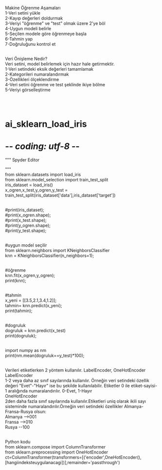 <br>Makine Öğrenme Aşamaları 
<br>1-Veri setini yükle
<br>2-Kayıp değerleri doldurmak
<br>3-Veriyi "öğrenme" ve "test" olmak üzere 2'ye böl
<br>4-Uygun modeli belirle
<br>5-Seçilen modele göre öğrenmeye başla
<br>6-Tahmin yap
<br>7-Doğruluğunu kontrol et

<br>Veri Önişleme Nedir?
<br>Veri setini, model belirlemek için hazır hale getirmektir.
<br>1-Veri setindeki eksik değerleri tamamlamak
<br>2-Kategorileri numaralandırmak
<br>3-Özellikleri ölçeklendirme
<br>4-Veri setini öğrenme ve test şeklinde ikiye bölme
<br>5-Veriyi görselleştirme

<br><br>
# ai_sklearn_load_iris

# -*- coding: utf-8 -*-
"""
Spyder Editor

"""
<br>from sklearn.datasets import load_iris 
<br>from sklearn.model_selection import train_test_split 
<br>iris_dataset = load_iris() 
<br>x_ogren,x_test,y_ogren,y_test = train_test_split(iris_dataset['data'],iris_dataset['target']) 
 
<br>#print(iris_dataset); 
<br>#print(x_ogren.shape); 
<br>#print(x_test.shape); 
<br>#print(y_ogren.shape); 
<br>#print(y_test.shape); 

<br>#uygun model seçilir
<br>from sklearn.neighbors import KNeighborsClassifier
<br>knn = KNeighborsClassifier(n_neighbors=1);

<br>#öğrenme
<br>knn.fit(x_ogren,y_ogren);
<br>print(knn);

<br>#tahmin
<br>x_yeni = [[3.5,2.1,3.4,1.2]];
<br>tahmin= knn.predict(x_yeni);
<br>print(tahmin);

<br>#dogruluk
<br>dogruluk = knn.predict(x_test)
<br>print(dogruluk);

<br>import numpy as nm
<br>print(nm.mean(dogruluk==y_test)*100);

<br>
Verileri etiketlerken 2 yöntem kullanılır. LabelEncoder, OneHotEncoder
<br>LabelEncoder
<br>1-2 veya daha az sınıf sayılarında kullanılır. Örneğin veri setindeki özellik değeri "Evet"-"Hayır" ise bu şekilde kullanılabilir. Etiketler 0 ile etiket-sayisi-1 aralığında numaralandırılır. 0-Evet, 1-Hayır
<br>OneHotEncoder
<br>2den daha fazla sınıf sayılarında kullanılır.Etiketleri uniq olarak ikili sayı sisteminde numaralandırılır.Örneğin veri setindeki özellikler Almanya-Fransa-Rusya olsun:
<br>Almanya -->001
<br>Fransa  -->010
<br>Rusya   --100


<br>Python kodu
<br>from sklearn.compose import ColumnTransformer
<br>from sklearn.preprocessing import OneHotEncoder
<br>ct=ColumnTransformer(transformers=[('encoder',OneHotEncoder(),[hangiindeksteuygulanacagi])],remainder='passthrough')
